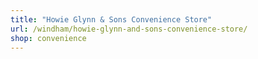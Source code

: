 ```yaml
---
title: "Howie Glynn & Sons Convenience Store"
url: /windham/howie-glynn-and-sons-convenience-store/
shop: convenience
---
```

